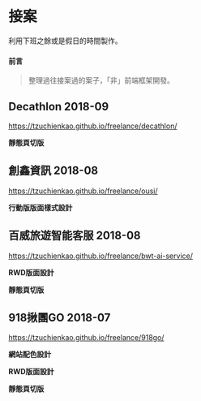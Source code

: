 # 接案
利用下班之餘或是假日的時間製作。

#### 前言
>
> 整理過往接案過的案子，「非」前端框架開發。
>

## Decathlon 2018-09
https://tzuchienkao.github.io/freelance/decathlon/

**靜態頁切版** 


## 創鑫資訊 2018-08
https://tzuchienkao.github.io/freelance/ousi/

**行動版版面樣式設計**


## 百威旅遊智能客服 2018-08
https://tzuchienkao.github.io/freelance/bwt-ai-service/

**RWD版面設計**

**靜態頁切版**


## 918揪團GO 2018-07
https://tzuchienkao.github.io/freelance/918go/

**網站配色設計** 

**RWD版面設計** 

**靜態頁切版**